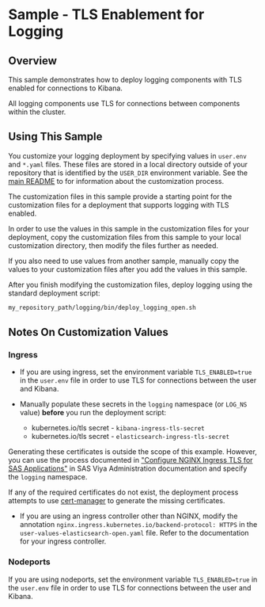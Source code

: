 # Sample - TLS Enablement for Logging

## Overview

This sample demonstrates how to deploy logging components with TLS enabled for connections to Kibana.

All logging components use TLS for connections between components within the cluster.

## Using This Sample

You customize your logging deployment by specifying values in `user.env` and `*.yaml` files. These files are stored in a local directory outside of your repository that is identified by the `USER_DIR` environment variable. See the 
[main README](../../README.md#customization) to for information about the customization process.

The customization files in this sample provide a starting point for the customization files for a deployment that supports logging with TLS enabled. 

In order to use the values in this sample in the customization files for your deployment, copy the customization files from this sample to your local customization directory, then modify the files further as needed.

If you also need to use values from another sample, manually copy the values to your customization files after you add the values in this sample. 

After you finish modifying the customization files, deploy logging using the standard deployment script:

```bash
my_repository_path/logging/bin/deploy_logging_open.sh
```
## Notes On Customization Values

### Ingress

* If you are using ingress, set the environment variable `TLS_ENABLED=true` in the `user.env` file in order to use TLS for connections between the user and Kibana.  

* Manually populate these secrets in the `logging` namespace (or `LOG_NS` value) **before**
you run the deployment script:

  * kubernetes.io/tls secret - `kibana-ingress-tls-secret`
  * kubernetes.io/tls secret - `elasticsearch-ingress-tls-secret`

Generating these certificates is outside the scope of this example. However, you
can use the process documented in ["Configure NGINX Ingress TLS for SAS Applications"](https://go.documentation.sas.com/?cdcId=sasadmincdc&cdcVersion=default&docsetId=calencryptmotion&docsetTarget=n1xdqv1sezyrahn17erzcunxwix9.htm&locale=en#n0oo2yu8440vmzn19g6xhx4kfbrq) in SAS Viya Administration documentation and specify the `logging` namespace.

If any of the required certificates do not exist, the deployment process attempts to use [cert-manager](https://cert-manager.io/) to generate the missing
certificates.

* If you are using an ingress controller other than NGINX, modify the annotation 
`nginx.ingress.kubernetes.io/backend-protocol: HTTPS` in the `user-values-elasticsearch-open.yaml` file. Refer to the documentation for your ingress controller. 

### Nodeports

If you are using nodeports,  set the environment variable `TLS_ENABLED=true` in the `user.env` file in order to use TLS for connections between the user and Kibana. 


